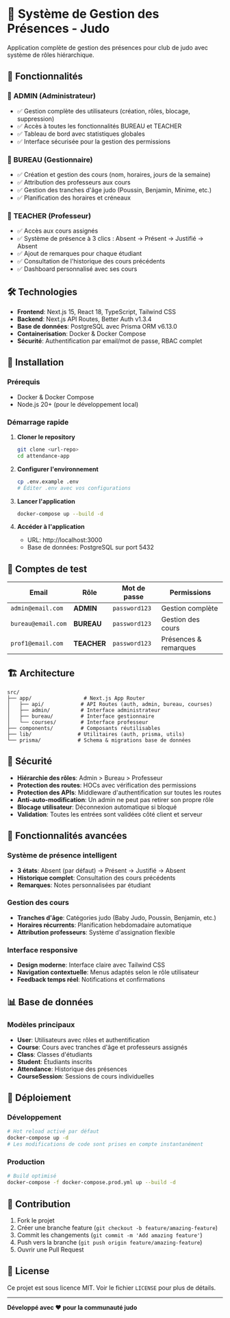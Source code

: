 # 🥋 Système de Gestion des Présences - Judo

Application complète de gestion des présences pour club de judo avec système de rôles hiérarchique.

## 🚀 Fonctionnalités

### 👑 **ADMIN** (Administrateur)
- ✅ Gestion complète des utilisateurs (création, rôles, blocage, suppression)
- ✅ Accès à toutes les fonctionnalités BUREAU et TEACHER
- ✅ Tableau de bord avec statistiques globales
- ✅ Interface sécurisée pour la gestion des permissions

### 🏢 **BUREAU** (Gestionnaire)
- ✅ Création et gestion des cours (nom, horaires, jours de la semaine)
- ✅ Attribution des professeurs aux cours
- ✅ Gestion des tranches d'âge judo (Poussin, Benjamin, Minime, etc.)
- ✅ Planification des horaires et créneaux

### 🥋 **TEACHER** (Professeur)
- ✅ Accès aux cours assignés
- ✅ Système de présence à 3 clics : Absent → Présent → Justifié → Absent
- ✅ Ajout de remarques pour chaque étudiant
- ✅ Consultation de l'historique des cours précédents
- ✅ Dashboard personnalisé avec ses cours

## 🛠️ Technologies

- **Frontend**: Next.js 15, React 18, TypeScript, Tailwind CSS
- **Backend**: Next.js API Routes, Better Auth v1.3.4
- **Base de données**: PostgreSQL avec Prisma ORM v6.13.0
- **Containerisation**: Docker & Docker Compose
- **Sécurité**: Authentification par email/mot de passe, RBAC complet

## 🔧 Installation

### Prérequis
- Docker & Docker Compose
- Node.js 20+ (pour le développement local)

### Démarrage rapide

1. **Cloner le repository**
   ```bash
   git clone <url-repo>
   cd attendance-app
   ```

2. **Configurer l'environnement**
   ```bash
   cp .env.example .env
   # Éditer .env avec vos configurations
   ```

3. **Lancer l'application**
   ```bash
   docker-compose up --build -d
   ```

4. **Accéder à l'application**
   - URL: http://localhost:3000
   - Base de données: PostgreSQL sur port 5432

## 👥 Comptes de test

| Email | Rôle | Mot de passe | Permissions |
|-------|------|-------------|-------------|
| `admin@email.com` | **ADMIN** | `password123` | Gestion complète |
| `bureau@email.com` | **BUREAU** | `password123` | Gestion des cours |
| `prof1@email.com` | **TEACHER** | `password123` | Présences & remarques |

## 🏗️ Architecture

```
src/
├── app/                 # Next.js App Router
│   ├── api/            # API Routes (auth, admin, bureau, courses)
│   ├── admin/          # Interface administrateur
│   ├── bureau/         # Interface gestionnaire
│   └── courses/        # Interface professeur
├── components/         # Composants réutilisables
├── lib/               # Utilitaires (auth, prisma, utils)
└── prisma/            # Schema & migrations base de données
```

## 🔐 Sécurité

- **Hiérarchie des rôles**: Admin > Bureau > Professeur
- **Protection des routes**: HOCs avec vérification des permissions
- **Protection des APIs**: Middleware d'authentification sur toutes les routes
- **Anti-auto-modification**: Un admin ne peut pas retirer son propre rôle
- **Blocage utilisateur**: Déconnexion automatique si bloqué
- **Validation**: Toutes les entrées sont validées côté client et serveur

## 🎯 Fonctionnalités avancées

### Système de présence intelligent
- **3 états**: Absent (par défaut) → Présent → Justifié → Absent
- **Historique complet**: Consultation des cours précédents
- **Remarques**: Notes personnalisées par étudiant

### Gestion des cours
- **Tranches d'âge**: Catégories judo (Baby Judo, Poussin, Benjamin, etc.)
- **Horaires récurrents**: Planification hebdomadaire automatique
- **Attribution professeurs**: Système d'assignation flexible

### Interface responsive
- **Design moderne**: Interface claire avec Tailwind CSS
- **Navigation contextuelle**: Menus adaptés selon le rôle utilisateur
- **Feedback temps réel**: Notifications et confirmations

## 📊 Base de données

### Modèles principaux
- **User**: Utilisateurs avec rôles et authentification
- **Course**: Cours avec tranches d'âge et professeurs assignés
- **Class**: Classes d'étudiants
- **Student**: Étudiants inscrits
- **Attendance**: Historique des présences
- **CourseSession**: Sessions de cours individuelles

## 🚢 Déploiement

### Développement
```bash
# Hot reload activé par défaut
docker-compose up -d
# Les modifications de code sont prises en compte instantanément
```

### Production
```bash
# Build optimisé
docker-compose -f docker-compose.prod.yml up --build -d
```

## 🤝 Contribution

1. Fork le projet
2. Créer une branche feature (`git checkout -b feature/amazing-feature`)
3. Commit les changements (`git commit -m 'Add amazing feature'`)
4. Push vers la branche (`git push origin feature/amazing-feature`)
5. Ouvrir une Pull Request

## 📝 License

Ce projet est sous licence MIT. Voir le fichier `LICENSE` pour plus de détails.

---

**Développé avec ❤️ pour la communauté judo**
